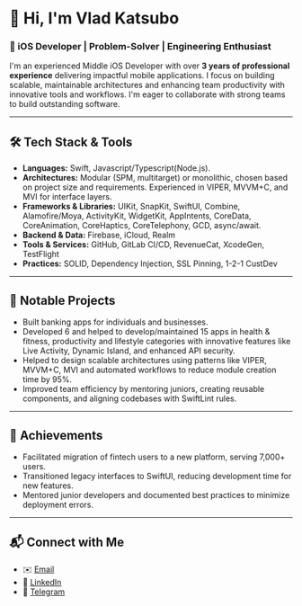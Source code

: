 # 👋 Hi, I'm Vlad Katsubo

### 🌟 iOS Developer | Problem-Solver | Engineering Enthusiast

I'm an experienced Middle iOS Developer with over **3 years of professional experience** delivering impactful mobile applications. I focus on building scalable, maintainable architectures and enhancing team productivity with innovative tools and workflows. I'm eager to collaborate with strong teams to build outstanding software.

---

## 🛠️ **Tech Stack & Tools**
- **Languages:** Swift, Javascript/Typescript(Node.js).
- **Architectures:** Modular (SPM, multitarget) or monolithic, chosen based on project size and requirements. Experienced in VIPER, MVVM+C, and MVI for interface layers.
- **Frameworks & Libraries:** UIKit, SnapKit, SwiftUI, Combine, Alamofire/Moya, ActivityKit, WidgetKit, AppIntents, CoreData, CoreAnimation, CoreHaptics, CoreTelephony, GCD, async/await.
- **Backend & Data:** Firebase, iCloud, Realm
- **Tools & Services:** GitHub, GitLab CI/CD, RevenueCat, XcodeGen, TestFlight
- **Practices:** SOLID, Dependency Injection, SSL Pinning, 1-2-1 CustDev

---

## 🚀 **Notable Projects**
  - Built banking apps for individuals and businesses.
  - Developed 6 and helped to develop/maintained 15 apps in health & fitness, productivity and lifestyle categories with innovative features like Live Activity, Dynamic Island, and enhanced API security.
  - Helped to design scalable architectures using patterns like VIPER, MVVM+C, MVI and automated workflows to reduce module creation time by 95%.
  - Improved team efficiency by mentoring juniors, creating reusable components, and aligning codebases with SwiftLint rules.

---

## 🎯 **Achievements**
- Facilitated migration of fintech users to a new platform, serving 7,000+ users.
- Transitioned legacy interfaces to SwiftUI, reducing development time for new features.
- Mentored junior developers and documented best practices to minimize deployment errors.

---

## 📬 **Connect with Me**
- ✉️ [Email](mailto:vladislav.katsubo@gmail.com)
- 🔗 [LinkedIn](https://www.linkedin.com/in/vlad-katsubo/)
- 📱 [Telegram](https://t.me/vlad_katsubo)
